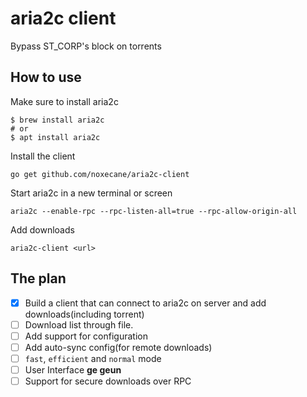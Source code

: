 # aria2c client
Bypass ST_CORP's block on torrents

## How to use

Make sure to install aria2c
```shell
$ brew install aria2c
# or
$ apt install aria2c
```

Install the client
```shell
go get github.com/noxecane/aria2c-client
```

Start aria2c in a new terminal or screen
```shell
aria2c --enable-rpc --rpc-listen-all=true --rpc-allow-origin-all
```

Add downloads
```shell
aria2c-client <url>
```

## The plan
- [x] Build a client that can connect to aria2c on server and add downloads(including torrent)
- [ ] Download list through file. 
- [ ] Add support for configuration
- [ ] Add auto-sync config(for remote downloads)
- [ ] `fast`, `efficient` and `normal` mode
- [ ] User Interface **ge geun**
- [ ] Support for secure downloads over RPC
